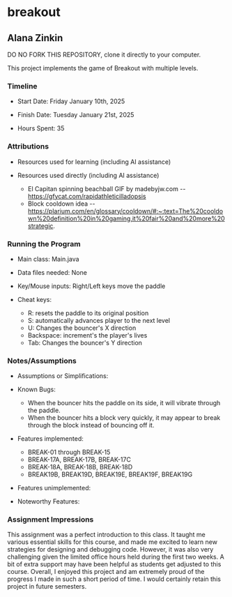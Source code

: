 # breakout
## Alana Zinkin


DO NO FORK THIS REPOSITORY, clone it directly to your computer.


This project implements the game of Breakout with multiple levels.

### Timeline

 * Start Date: Friday January 10th, 2025

 * Finish Date: Tuesday January 21st, 2025

 * Hours Spent: 35


### Attributions

 * Resources used for learning (including AI assistance)
 
 * Resources used directly (including AI assistance)
   * El Capitan spinning beachball GIF by madebyjw.com -- https://gfycat.com/rapidathleticilladopsis
   * Block cooldown idea -- https://plarium.com/en/glossary/cooldown/#:~:text=The%20cooldown%20definition%20in%20gaming,it%20fair%20and%20more%20strategic.


### Running the Program

 * Main class: Main.java

 * Data files needed: None

 * Key/Mouse inputs: Right/Left keys move the paddle

 * Cheat keys:
   * R: resets the paddle to its original position
   * S: automatically advances player to the next level
   * U: Changes the bouncer's X direction
   * Backspace: increment's the player's lives
   * Tab: Changes the bouncer's Y direction

   
### Notes/Assumptions

 * Assumptions or Simplifications:

 * Known Bugs: 
   * When the bouncer hits the paddle on its side, it will vibrate through the paddle.
   * When the bouncer hits a block very quickly, it may appear to break through the block instead
   of bouncing off it.
   
 * Features implemented:
   * BREAK-01 through BREAK-15
   * BREAK-17A, BREAK-17B, BREAK-17C
   * BREAK-18A, BREAK-18B, BREAK-18D
   * BREAK19B, BREAK19D, BREAK19E, BREAK19F, BREAK19G

 * Features unimplemented:

 * Noteworthy Features:



### Assignment Impressions
This assignment was a perfect introduction to this class. It taught me various 
essential skills for this course, and made me excited to learn new strategies for
designing and debugging code. However, it was also very challenging given the limited
office hours held during the first two weeks. A bit of extra support may have been helpful
as students get adjusted to this course. Overall, I enjoyed this project and am extremely proud of 
the progress I made in such a short period of time. I would certainly retain this project in future
semesters.

